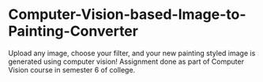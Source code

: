 # Computer-Vision-based-Image-to-Painting-Converter
Upload any image, choose your filter, and your new painting styled image is generated using computer vision! Assignment done as part of Computer Vision course in semester 6 of college.
